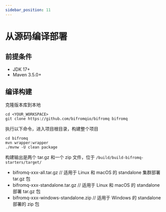 ```yaml
---
sidebar_position: 11
---
```


# 从源码编译部署

## 前提条件

* JDK 17+
* Maven 3.5.0+
  
## 编译构建

克隆版本库到本地

```
cd <YOUR_WORKSPACE>
git clone https://github.com/bifromqio/bifromq bifromq
```

执行以下命令，进入项目根目录，构建整个项目

```
cd bifromq
mvn wrapper:wrapper
./mvnw -U clean package
```

构建输出是两个 tar.gz 和一个 zip 文件，位于 `/build/build-bifromq-starters/target/`

* bifromq-xxx-all.tar.gz // 适用于 Linux 和 macOS 的 standalone 集群部署 tar.gz 包
* bifromq-xxx-standalone.tar.gz  // 适用于 Linux 和 macOS 的 standalone 部署 tar.gz 包
* bifromq-xxx-windows-standalone.zip // 适用于 Windows 的 standalone 部署的 zip 包